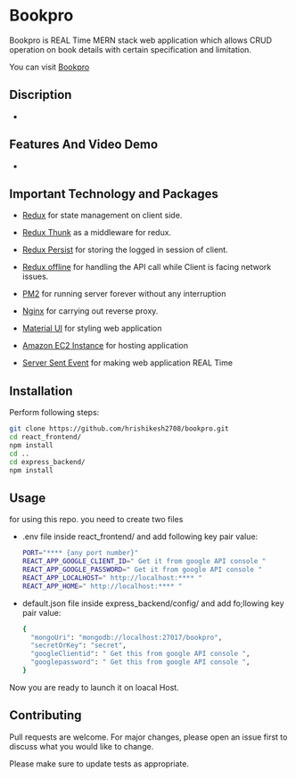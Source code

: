 # Bookpro
Bookpro is REAL Time MERN stack web application which allows CRUD operation on book details with certain specification and limitation.

You can visit [Bookpro](http://ec2-18-222-165-190.us-east-2.compute.amazonaws.com/app/#/)

## Discription
-
## Features And Video Demo
-

## Important Technology and Packages
- [Redux](https://www.npmjs.com/package/redux) for state management on client side. 

- [Redux Thunk](https://www.npmjs.com/package/redux-thunk) as a middleware for redux.

- [Redux Persist](https://www.npmjs.com/package/redux-persist) for storing the logged in session of client.

- [Redux offline](https://www.npmjs.com/package/@redux-offline/redux-offline) for handling the API call while Client is facing network issues.
 
- [PM2](https://www.npmjs.com/package/pm2) for running server forever without any interruption

- [Nginx](https://www.nginx.com/) for carrying out reverse proxy.

- [Material UI](https://material-ui.com/getting-started/installation/) for styling web application

- [Amazon EC2 Instance](https://aws.amazon.com/free/?all-free-tier.sort-by=item.additionalFields.SortRank&all-free-tier.sort-order=asc&awsf.Free%20Tier%20Categories=categories%23compute&trk=ps_a134p000006gEYrAAM&trkCampaign=acq_paid_search_brand&sc_channel=PS&sc_campaign=acquisition_IN&sc_publisher=Google&sc_category=Cloud%20Computing&sc_country=IN&sc_geo=APAC&sc_outcome=acq&sc_detail=aws%20ec2%20instance&sc_content=EC2%20Instance_e&sc_matchtype=e&sc_segment=489978426477&sc_medium=ACQ-P|PS-GO|Brand|Desktop|SU|Cloud%20Computing|EC2|IN|EN|Text&s_kwcid=AL!4422!3!489978426477!e!!g!!aws%20ec2%20instance&ef_id=CjwKCAjwn6GGBhADEiwAruUcKumbuS4ykW8ZnBZhL0O5NOGZsCYUytjuo4bIN4q-0_S3L6F2UTYwThoCK0AQAvD_BwE:G:s&s_kwcid=AL!4422!3!489978426477!e!!g!!aws%20ec2%20instance&awsf.Free%20Tier%20Types=*all) for hosting application

- [Server Sent Event](https://developer.mozilla.org/en-US/docs/Web/API/Server-sent_events/Using_server-sent_events) for making web application REAL Time 


## Installation

Perform following steps:

```bash
git clone https://github.com/hrishikesh2708/bookpro.git
cd react_frontend/
npm install
cd ..
cd express_backend/
npm install
```

## Usage
for using this repo. you need to create two files 
*   .env file inside react_frontend/ and add following key pair value:
    ```bash
    PORT="**** {any port number}"
    REACT_APP_GOOGLE_CLIENT_ID=" Get it from google API console "
    REACT_APP_GOOGLE_PASSWORD=" Get it from google API console "
    REACT_APP_LOCALHOST=" http://localhost:**** "
    REACT_APP_HOME=" http://localhost:**** "
    ```
*   default.json file inside express_backend/config/ and add fo;llowing key pair value:
    ```bash
    {
      "mongoUri": "mongodb://localhost:27017/bookpro",
      "secretOrKey": "secret",
      "googleClientid": " Get this from google API console ",     
      "googlepassword": " Get this from google API console ",
    }
Now you are ready to launch it on loacal Host.

## Contributing
Pull requests are welcome. For major changes, please open an issue first to discuss what you would like to change.

Please make sure to update tests as appropriate.

